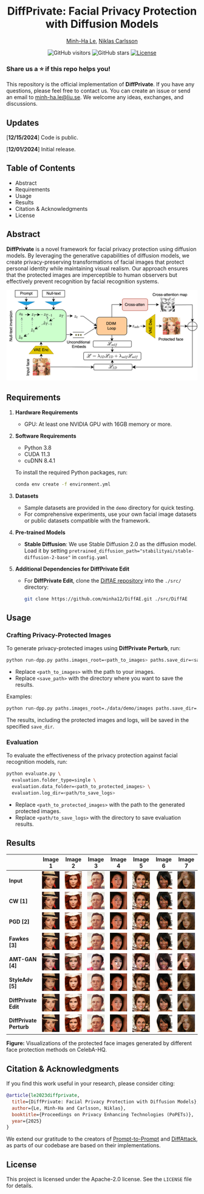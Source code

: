 <div align="center">
<!--
<h1><a href="https://arxiv.org/abs/xxxx.xxxxx">DiffPrivate: Facial Privacy Protection with Diffusion Models</a></h1>
-->
<h1><a>DiffPrivate: Facial Privacy Protection with Diffusion Models</a></h1>
<p><a href="mailto:minh-ha.le@liu.se">Minh-Ha Le</a>, <a href="mailto:niklas.carlsson@liu.se">Niklas Carlsson</a></p>

![GitHub visitors](https://komarev.com/ghpvc/?username=DiffPrivate&label=visitors)
![GitHub stars](https://badgen.net/github/stars/minha12/DiffPrivate)
[![License](https://img.shields.io/badge/license-Apache--2.0-blue)](#license)
<!--
[![ArXiv](https://img.shields.io/badge/arXiv-xxxx.xxxxx-b31b1b.svg)](https://arxiv.org/abs/xxxx.xxxxx)
-->
</div>

### Share us a :star: if this repo helps you!

This repository is the official implementation of **DiffPrivate**. If you have any questions, please feel free to contact us. You can create an issue or send an email to [minh-ha.le@liu.se](mailto:minh-ha.le@liu.se). We welcome any ideas, exchanges, and discussions.

## Updates

[**12/15/2024**] Code is public.
<!--
[**MM/DD/YYYY**] Paper is publicly accessible on [ArXiv](https://arxiv.org/abs/xxxx.xxxxx).
-->
[**12/01/2024**] Initial release.

## Table of Contents

- Abstract
- Requirements
- Usage
- Results
- Citation & Acknowledgments
- License

## Abstract

**DiffPrivate** is a novel framework for facial privacy protection using diffusion models. By leveraging the generative capabilities of diffusion models, we create privacy-preserving transformations of facial images that protect personal identity while maintaining visual realism. Our approach ensures that the protected images are imperceptible to human observers but effectively prevent recognition by facial recognition systems.

![DiffPrivate Framework](assets/diffprivate-v04b.png)

## Requirements

1. **Hardware Requirements**
   - GPU: At least one NVIDIA GPU with 16GB memory or more.

2. **Software Requirements**
   - Python 3.8
   - CUDA 11.3
   - cuDNN 8.4.1

   To install the required Python packages, run:

   ```bash
   conda env create -f environment.yml
   ```

3. **Datasets**
   - Sample datasets are provided in the `demo` directory for quick testing.
   - For comprehensive experiments, use your own facial image datasets or public datasets compatible with the framework.

4. **Pre-trained Models**
   - **Stable Diffusion**: We use Stable Diffusion 2.0 as the diffusion model. Load it by setting `pretrained_diffusion_path="stabilityai/stable-diffusion-2-base"` in `config.yaml`

5. **Additional Dependencies for DiffPrivate Edit**
   - For **DiffPrivate Edit**, clone the [DiffAE repository](https://github.com/minha12/DiffAE.git) into the `./src/` directory:

     ```bash
     git clone https://github.com/minha12/DiffAE.git ./src/DiffAE
     ```

## Usage

### Crafting Privacy-Protected Images

To generate privacy-protected images using **DiffPrivate Perturb**, run:

```bash
python run-dpp.py paths.images_root=<path_to_images> paths.save_dir=<save_path>
```

- Replace `<path_to_images>` with the path to your images.
- Replace `<save_path>` with the directory where you want to save the results.

Examples:

```bash
python run-dpp.py paths.images_root=./data/demo/images paths.save_dir=./data/output
```

The results, including the protected images and logs, will be saved in the specified `save_dir`.

### Evaluation

To evaluate the effectiveness of the privacy protection against facial recognition models, run:

```bash
python evaluate.py \
  evaluation.folder_type=single \
  evaluation.data_folder=<path_to_protected_images> \
  evaluation.log_dir=<path/to_save_logs>
```

- Replace `<path_to_protected_images>` with the path to the generated protected images.
- Replace `<path/to_save_logs>` with the directory to save evaluation results.

## Results

<!-- Image grid -->
|                | Image 1                                 | Image 2                                 | Image 3                                 | Image 4                                 | Image 5                                 | Image 6                                 | Image 7                                 |
|----------------|-----------------------------------------|-----------------------------------------|-----------------------------------------|-----------------------------------------|-----------------------------------------|-----------------------------------------|-----------------------------------------|
| **Input**      | ![](assets/comp/04715.png)              | ![](assets/comp/08125.png)              | ![](assets/comp/23371.png)              | ![](assets/comp/10344.png)              | ![](assets/comp/11160.png)              | ![](assets/comp/04062.png)              | ![](assets/comp/19589.png)              |
| **CW [1]**     | ![](assets/comp/04715_cw.jpg)           | ![](assets/comp/08125_cw.jpg)           | ![](assets/comp/23371_cw.jpg)           | ![](assets/comp/10344_cw.jpg)           | ![](assets/comp/11160_cw.jpg)           | ![](assets/comp/04062_cw.jpg)           | ![](assets/comp/19589_cw.jpg)           |
| **PGD [2]**    | ![](assets/comp/04715_pgd.png)          | ![](assets/comp/08125_pgd.png)          | ![](assets/comp/23371_pgd.png)          | ![](assets/comp/10344_pgd.png)          | ![](assets/comp/11160_pgd.png)          | ![](assets/comp/04062_pgd.png)          | ![](assets/comp/19589_pgd.png)          |
| **Fawkes [3]** | ![](assets/comp/04715_high_cloaked.png) | ![](assets/comp/08125_high_cloaked.png) | ![](assets/comp/23371_high_cloaked.png) | ![](assets/comp/10344_high_cloaked.png) | ![](assets/comp/11160_high_cloaked.png) | ![](assets/comp/04062_high_cloaked.png) | ![](assets/comp/19589_high_cloaked.png) |
| **AMT-GAN [4]**| ![](assets/comp/04715_amt.png)          | ![](assets/comp/08125_amt.png)          | ![](assets/comp/23371_amt.png)          | ![](assets/comp/10344_amt.png)          | ![](assets/comp/11160_amt.png)          | ![](assets/comp/04062_amt.png)          | ![](assets/comp/19589_amt.png)          |
| **StyleAdv [5]**| ![](assets/comp/04715_styleadv.jpg)    | ![](assets/comp/08125_styleadv.jpg)     | ![](assets/comp/23371_styleadv.jpg)     | ![](assets/comp/10344_styleadv.jpg)     | ![](assets/comp/11160_styleadv.jpg)     | ![](assets/comp/04062_styleadv.jpg)     | ![](assets/comp/19589_styleadv.jpg)     |
| **DiffPrivate Edit**| ![](assets/comp/04715_edit.png)    | ![](assets/comp/08125_edit.png)         | ![](assets/comp/23371_edit.png)         | ![](assets/comp/10344_edit.png)         | ![](assets/comp/11160_edit.png)         | ![](assets/comp/04062_edit.png)         | ![](assets/comp/19589_edit.png)         |
| **DiffPrivate Perturb**| ![](assets/comp/04715_purturb.png)| ![](assets/comp/08125_purturb.png)   | ![](assets/comp/23371_purturb.png)      | ![](assets/comp/10344_purturb.png)      | ![](assets/comp/11160_purturb.png)      | ![](assets/comp/04062_purturb.png)      | ![](assets/comp/19589_purturb.png)      |

**Figure:** Visualizations of the protected face images generated by different face protection methods on CelebA-HQ.

## Citation & Acknowledgments

If you find this work useful in your research, please consider citing:

```bibtex
@article{le2023diffprivate,
  title={DiffPrivate: Facial Privacy Protection with Diffusion Models},
  author={Le, Minh-Ha and Carlsson, Niklas},
  booktitle={Proceedings on Privacy Enhancing Technologies (PoPETs)},
  year={2025}
}
```

We extend our gratitude to the creators of [Prompt-to-Prompt](https://github.com/google/prompt-to-prompt) and [DiffAttack](https://github.com/windvchen/DiffAttack), as parts of our codebase are based on their implementations.

## License

This project is licensed under the Apache-2.0 license. See the `LICENSE` file for details.
